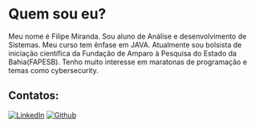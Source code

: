 # Quem sou eu?
Meu nome é Filipe Miranda. Sou aluno de Análise e desenvolvimento de Sistemas. Meu curso tem ênfase em JAVA. Atualmente sou bolsista de iniciação científica da Fundação de Amparo à Pesquisa do Estado da Bahia(FAPESB).
Tenho muito interesse em maratonas de programação e temas como cybersecurity.

## Contatos:
[![LinkedIn](https://img.shields.io/badge/LinkedIn-000?style=for-the-badge&logo=linkedin&logoColor=ffa500)](https://www.linkedin.com/in/filipe-oliveir4/)
[![Github](https://img.shields.io/badge/Github-000?style=for-the-badge&logo=Github&logoColor=fffff)](https://github.com/Filipe-Oliveir4)